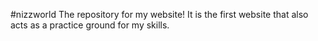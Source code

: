 #nizzworld
The repository for my website! 
It is the first website that also acts as a practice ground for my skills.
